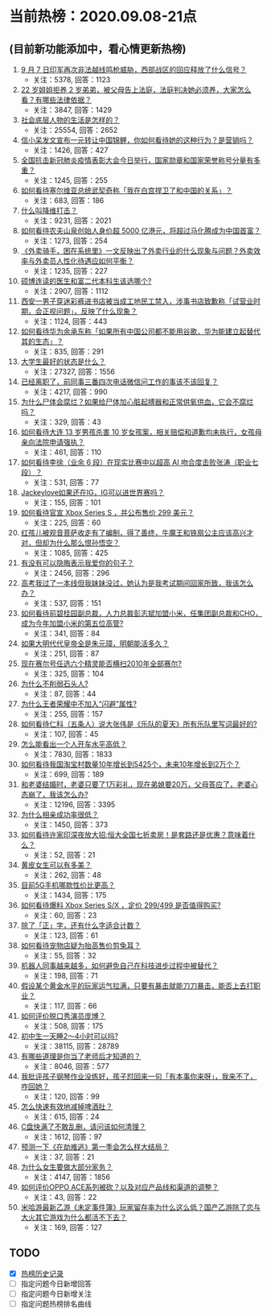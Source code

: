 # 当前热榜：2020.09.08-21点
## (目前新功能添加中，看心情更新热榜)
1. [9 月 7 日印军再次非法越线鸣枪威胁，西部战区的回应释放了什么信号？](https://www.zhihu.com/question/419988782)
    * 关注：5378, 回答：1123
2. [22 岁姐姐拒养 2 岁弟弟，被父母告上法庭，法庭判决她必须养，大家怎么看？有哪些法律依据？](https://www.zhihu.com/question/419755073)
    * 关注：3847, 回答：1429
3. [社会底层人物的生活是怎样的？](https://www.zhihu.com/question/300318574)
    * 关注：25554, 回答：2652
4. [信小呆发文宣布一元转让中国锦鲤，你如何看待她的这种行为？是营销吗？](https://www.zhihu.com/question/419853962)
    * 关注：1426, 回答：427
5. [全国抗击新冠肺炎疫情表彰大会今日举行，国家勋章和国家荣誉称号分量有多重？](https://www.zhihu.com/question/420005365)
    * 关注：1245, 回答：255
6. [如何看待塞尔维亚总统武契奇称「我在白宫捍卫了和中国的关系」？](https://www.zhihu.com/question/420003970)
    * 关注：683, 回答：186
7. [什么叫降维打击？](https://www.zhihu.com/question/358755951)
    * 关注：9231, 回答：2021
8. [如何看待农夫山泉创始人身价超 5000 亿港元，将超过马化腾成为中国首富？](https://www.zhihu.com/question/420007382)
    * 关注：1273, 回答：254
9. [《外卖骑手，困在系统里》一文反映出了外卖行业的什么现象与问题？外卖效率与外卖员人性化待遇应如何平衡？](https://www.zhihu.com/question/420025438)
    * 关注：1235, 回答：227
10. [硕博连读的医生和富二代本科生该选哪个?](https://www.zhihu.com/question/419829448)
    * 关注：2907, 回答：1112
11. [西安一男子穿迷彩裤进书店被当成工地民工禁入，涉事书店致歉称「试营业时期，会正视问题」，反映了什么现象？](https://www.zhihu.com/question/420014822)
    * 关注：1124, 回答：443
12. [如何看待华为余承东称「如果所有中国公司都不能用谷歌，华为能建立起替代其的生态」？](https://www.zhihu.com/question/419876519)
    * 关注：835, 回答：291
13. [大学生最好的状态是什么？](https://www.zhihu.com/question/333711492)
    * 关注：27327, 回答：1556
14. [已经离职了，前同事三番四次电话微信问工作的事该不该回复？](https://www.zhihu.com/question/316732494)
    * 关注：4217, 回答：990
15. [为什么尸体会腐烂？如果给尸体加心脏起搏器和正常供氧供血，它会不腐烂吗？](https://www.zhihu.com/question/418852150)
    * 关注：329, 回答：43
16. [如何看待大连 13 岁男孩杀害 10 岁女孩案，相关赔偿和道歉均未执行，女孩母亲向法院申请强执？](https://www.zhihu.com/question/420010620)
    * 关注：461, 回答：110
17. [如何看待李徐（业余 6 段）在现实比赛中以超高 AI 吻合度击败张涛（职业七段）？](https://www.zhihu.com/question/419929323)
    * 关注：531, 回答：77
18. [Jackeylove如果还在IG，IG可以进世界赛吗？](https://www.zhihu.com/question/418523329)
    * 关注：155, 回答：101
19. [如何看待官宣 Xbox Series S ，并公布售价 299 美元？](https://www.zhihu.com/question/420058277)
    * 关注：225, 回答：60
20. [红孩儿被观音菩萨收走有了编制，得了善终，牛魔王和铁扇公主应该高兴才对，但却为什么那么恨孙悟空？](https://www.zhihu.com/question/419670154)
    * 关注：1085, 回答：425
21. [有没有可以隐晦表示我爱你的句子？](https://www.zhihu.com/question/406378364)
    * 关注：2456, 回答：296
22. [高考我过了一本线但我妹妹没过，她认为是我考试期间回家所致，我该怎么办？](https://www.zhihu.com/question/419673928)
    * 关注：537, 回答：151
23. [如何看待前碧桂园副总裁，人力总裁彭志斌加盟小米，任集团副总裁和CHO，成为今年加盟小米的第五位高管?](https://www.zhihu.com/question/419881274)
    * 关注：341, 回答：84
24. [如果大明代代皇帝全是朱元璋，明朝能活多久？](https://www.zhihu.com/question/419579788)
    * 关注：251, 回答：87
25. [现在赛尔号任选六个精灵能否横扫2010年全部赛尔?](https://www.zhihu.com/question/391330766)
    * 关注：325, 回答：104
26. [为什么不削弱石头人?](https://www.zhihu.com/question/419608367)
    * 关注：87, 回答：44
27. [为什么王者荣耀中不加入“闪避”属性?](https://www.zhihu.com/question/416939823)
    * 关注：255, 回答：157
28. [如何看待仁科（五条人）说大张伟是《乐队的夏天》所有乐队里写词最好的?](https://www.zhihu.com/question/419674276)
    * 关注：107, 回答：45
29. [怎么能看出一个人开车水平高低？](https://www.zhihu.com/question/390627646)
    * 关注：7830, 回答：1833
30. [如何看待我国淘宝村数量10年增长到5425个，未来10年增长到2万个？](https://www.zhihu.com/question/419909330)
    * 关注：699, 回答：189
31. [和老婆结婚时，老婆只要了1万彩礼，现在弟媳要20万，父母答应了，老婆心态崩了，我该怎么办?](https://www.zhihu.com/question/412575928)
    * 关注：12196, 回答：3395
32. [为什么相亲成功率很低？](https://www.zhihu.com/question/413668597)
    * 关注：1450, 回答：373
33. [如何看待许家印深夜放大招:恒大全国七折卖房！是套路还是优惠？意味着什么？](https://www.zhihu.com/question/419837311)
    * 关注：52, 回答：21
34. [黄皮女生可以有多美？](https://www.zhihu.com/question/265948907)
    * 关注：262, 回答：48
35. [目前5G手机哪款性价比更高？](https://www.zhihu.com/question/361058815)
    * 关注：1434, 回答：175
36. [如何看待爆料 Xbox Series S/X ，定价 $299/$499 是否值得购买?](https://www.zhihu.com/question/420021729)
    * 关注：60, 回答：23
37. [除了「正」字，还有什么字适合计数？](https://www.zhihu.com/question/25417173)
    * 关注：123, 回答：61
38. [如何看待宠物店疑为抬高售价剪兔耳？](https://www.zhihu.com/question/419920232)
    * 关注：55, 回答：32
39. [机器人同事越来越多，如何避免自己在科技进步过程中被替代？](https://www.zhihu.com/question/419845625)
    * 关注：198, 回答：71
40. [假设某个黄金水平的玩家运气拉满，只要有暴击就能刀刀暴击，能否上去打职业？](https://www.zhihu.com/question/418295774)
    * 关注：117, 回答：66
41. [如何评价脱口秀演员庞博？](https://www.zhihu.com/question/265726679)
    * 关注：508, 回答：175
42. [初中生一天睡2～4小时可以吗?](https://www.zhihu.com/question/403123351)
    * 关注：38115, 回答：28789
43. [有哪些道理是你当了老师后才知道的？](https://www.zhihu.com/question/366090311)
    * 关注：8046, 回答：577
44. [我批评孩子钢琴作业没练好，孩子怼回来一句「有本事你来呀」，我来不了，咋回她？](https://www.zhihu.com/question/419559435)
    * 关注：120, 回答：99
45. [怎么快速有效地减掉啤酒肚？](https://www.zhihu.com/question/19810212)
    * 关注：615, 回答：24
46. [C盘快满了不敢乱删，请问该如何清理？](https://www.zhihu.com/question/379384714)
    * 关注：1612, 回答：97
47. [预测一下《在劫难逃》第一季会怎么样大结局？](https://www.zhihu.com/question/419493607)
    * 关注：37, 回答：21
48. [为什么女生要做大部分家务？](https://www.zhihu.com/question/287441924)
    * 关注：4147, 回答：1856
49. [如何评价OPPO ACE系列被砍？以及对应产品线和渠道的调整？](https://www.zhihu.com/question/419921431)
    * 关注：43, 回答：22
50. [米哈游最新乙游《未定事件簿》玩家留存率为什么这么低？国产乙游除了恋与大火其它游戏为什么都活不下去？](https://www.zhihu.com/question/413743344)
    * 关注：169, 回答：127
## TODO
* [x] [热榜历史记录](hot_history/AllHot.md)
* [ ] 指定问题今日新增回答
* [ ] 指定问题今日新增关注
* [ ] 指定问题热榜排名曲线
